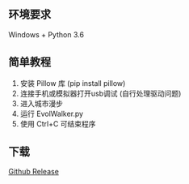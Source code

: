 ## 环境要求
Windows + Python 3.6

## 简单教程
1. 安装 Pillow 库 (pip install pillow)
2. 连接手机或模拟器打开usb调试 (自行处理驱动问题)
3. 进入城市漫步
4. 运行 EvolWalker.py
5. 使用 Ctrl+C 可结束程序

## 下载
[Github Release](https://github.com/ctrysbita/EvolWalker/releases)
